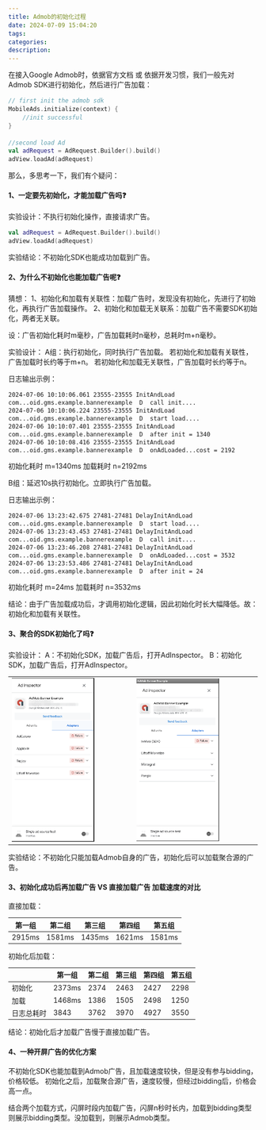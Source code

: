 ```yaml
---
title: Admob的初始化过程
date: 2024-07-09 15:04:20
tags:
categories:
description:
---
```



在接入Google Admob时，依据官方文档 或 依据开发习惯，我们一般先对Admob SDK进行初始化，然后进行广告加载：

```kotlin
// first init the admob sdk
MobileAds.initialize(context) {
    //init successful
}

//second load Ad
val adRequest = AdRequest.Builder().build()
adView.loadAd(adRequest)
```

那么，多思考一下，我们有个疑问：

#### 1、一定要先初始化，才能加载广告吗❓

实验设计：不执行初始化操作，直接请求广告。

```kotlin
val adRequest = AdRequest.Builder().build()
adView.loadAd(adRequest)
```

实验结论：不初始化SDK也能成功加载到广告。

#### 2、为什么不初始化也能加载广告呢❓

猜想：
1、初始化和加载有关联性：加载广告时，发现没有初始化，先进行了初始化，再执行广告加载操作。
2、初始化和加载无关联系：加载广告不需要SDK初始化，两者无关联。

设：广告初始化耗时m毫秒，广告加载耗时n毫秒，总耗时m+n毫秒。

实验设计：
A组：执行初始化，同时执行广告加载。
若初始化和加载有关联性，广告加载时长约等于m+n。
若初始化和加载无关联性，广告加载时长约等于n。

日志输出示例：

```shell
2024-07-06 10:10:06.061 23555-23555 InitAndLoad     com...oid.gms.example.bannerexample  D  call init....
2024-07-06 10:10:06.224 23555-23555 InitAndLoad     com...oid.gms.example.bannerexample  D  start load....
2024-07-06 10:10:07.401 23555-23555 InitAndLoad     com...oid.gms.example.bannerexample  D  after init = 1340
2024-07-06 10:10:08.416 23555-23555 InitAndLoad     com...oid.gms.example.bannerexample  D  onAdLoaded...cost = 2192
```

初始化耗时 m=1340ms
加载耗时 n=2192ms

B组：延迟10s执行初始化。立即执行广告加载。

日志输出示例：

```shell
2024-07-06 13:23:42.675 27481-27481 DelayInitAndLoad    com...oid.gms.example.bannerexample  D  start load....
2024-07-06 13:23:43.453 27481-27481 DelayInitAndLoad    com...oid.gms.example.bannerexample  D  call init....
2024-07-06 13:23:46.208 27481-27481 DelayInitAndLoad    com...oid.gms.example.bannerexample  D  onAdLoaded...cost = 3532
2024-07-06 13:23:53.486 27481-27481 DelayInitAndLoad    com...oid.gms.example.bannerexample  D  after init = 24
```

初始化耗时 m=24ms
加载耗时 n=3532ms

结论：由于广告加载成功后，才调用初始化逻辑，因此初始化时长大幅降低。故：初始化和加载有关联性。


#### 3、聚合的SDK初始化了吗❓

实验设计：
A：不初始化SDK，加载广告后，打开AdInspector。
B：初始化SDK，加载广告后，打开AdInspector。

<table>
    <tr>
        <td><img src="../images/ad/mediator_failure.png" width="70%"/></td>
        <td><img src="../images/ad/mediator_success.png" width="70%"/></td>
    </tr>
</table>

实验结论：不初始化只能加载Admob自身的广告，初始化后可以加载聚合源的广告。

#### 3、初始化成功后再加载广告 VS 直接加载广告 加载速度的对比

直接加载：

| 第一组    | 第二组    | 第三组    | 第四组    | 第五组    |
|--------|--------|--------|--------|--------|
| 2915ms | 1581ms | 1435ms | 1621ms | 1581ms |

初始化后加载：

|       | 第一组    | 第二组  | 第三组  | 第四组  | 第五组  |
|-------|--------|------|------|------|------|
| 初始化   | 2373ms | 2374 | 2463 | 2427 | 2298 |
| 加载    | 1468ms | 1386 | 1505 | 2498 | 1250 |
| 日志总耗时 | 3843   | 3762 | 3970 | 4927 | 3550 |


结论：初始化后才加载广告慢于直接加载广告。



#### 4、一种开屏广告的优化方案

不初始化SDK也能加载到Admob广告，且加载速度较快，但是没有参与bidding，价格较低。
初始化之后，加载聚合源广告，速度较慢，但经过bidding后，价格会高一点。

结合两个加载方式，闪屏时段内加载广告，闪屏n秒时长内，加载到bidding类型则展示bidding类型。没加载到，则展示Admob类型。